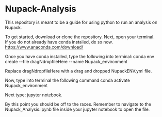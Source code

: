 # Nupack-Analysis
This repository is meant to be a guide for using python to run an analysis on Nupack.

To get started, download or clone the repository.
Next, open your terminal.
If you do not already have conda installed, do so now.
https://www.anaconda.com/download/

Once you have conda installed, type the following into terminal:
	conda env create --file dragNdropfileHere --name Nupack_environment

Replace dragNdropfileHere with a drag and dropped NupackENV.yml file.

Now, type into terminal the following command
	conda activate Nupack_environment

Next type:
	jupyter notebook.

By this point you should be off to the races. Remember to navigate to the Nupack_Analysis.ipynb file inside your jupyter notebook to open the file.
